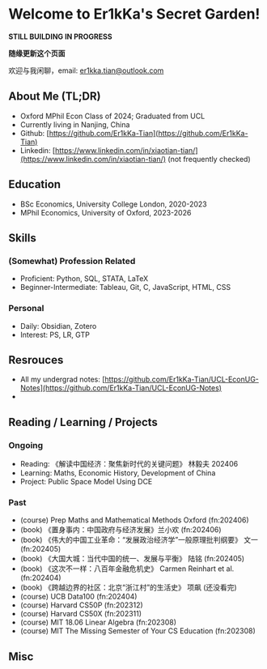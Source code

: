 # Welcome to Er1kKa's Secret Garden!

**STILL BUILDING IN PROGRESS**

**随缘更新这个页面**

欢迎与我闲聊，email: er1kka.tian@outlook.com

## About Me (TL;DR)

- Oxford MPhil Econ Class of 2024; Graduated from UCL
- Currently living in Nanjing, China
- Github: [https://github.com/Er1kKa-Tian](https://github.com/Er1kKa-Tian)
- Linkedin: [https://www.linkedin.com/in/xiaotian-tian/](https://www.linkedin.com/in/xiaotian-tian/) (not frequently checked)

## Education

- BSc Economics, University College London, 2020-2023
- MPhil Economics, University of Oxford, 2023-2026


## Skills

### (Somewhat) Profession Related

- Proficient: Python, SQL, STATA, LaTeX
- Beginner-Intermediate: Tableau, Git, C, JavaScript, HTML, CSS

### Personal

- Daily: Obsidian, Zotero
- Interest: PS, LR, GTP


## Resrouces

- All my undergrad notes: [https://github.com/Er1kKa-Tian/UCL-EconUG-Notes](https://github.com/Er1kKa-Tian/UCL-EconUG-Notes)
- 

## Reading / Learning / Projects

### Ongoing

- Reading: 《解读中国经济：聚焦新时代的关键问题》 林毅夫 202406
- Learning: Maths, Economic History, Development of China
- Project: Public Space Model Using DCE


### Past

- (course) Prep Maths and Mathematical Methods Oxford (fn:202406)
- (book) 《置身事内：中国政府与经济发展》兰小欢 (fn:202406)
- (book) 《伟大的中国工业革命：“发展政治经济学”一般原理批判纲要》 文一 (fn:202405)
- (book) 《大国大城：当代中国的统一、发展与平衡》 陆铭 (fn:202405)
- (book) 《这次不一样：八百年金融危机史》 Carmen Reinhart et al. (fn:202404)
- (book) 《跨越边界的社区：北京“浙江村”的生活史》 项飙 (还没看完)
- (course) UCB Data100 (fn:202404)
- (course) Harvard CS50P (fn:202312)
- (course) Harvard CS50X (fn:202311)
- (course) MIT 18.06 Linear Algebra (fn:202308)
- (course) MIT The Missing Semester of Your CS Education (fn:202308)



## Misc